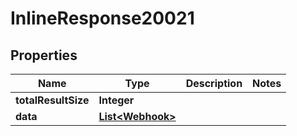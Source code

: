 

# InlineResponse20021

## Properties

Name | Type | Description | Notes
------------ | ------------- | ------------- | -------------
**totalResultSize** | **Integer** |  | 
**data** | [**List&lt;Webhook&gt;**](Webhook.md) |  | 



